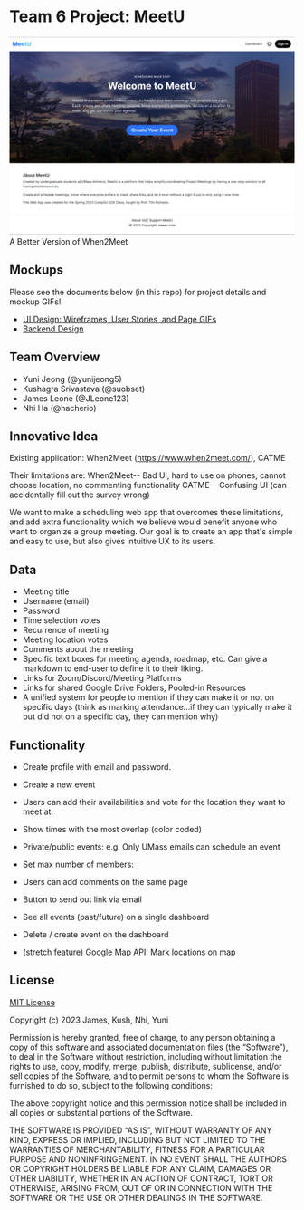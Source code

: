 # Team 6 Project: MeetU

![Landing Page](home.png)
A Better Version of When2Meet

## Mockups

Please see the documents below (in this repo) for project details and mockup GIFs!

-   [UI Design: Wireframes, User Stories, and Page GIFs](./docs/ui-design/index.md)
-   [Backend Design](./docs/backend/index.md)

## Team Overview

-   Yuni Jeong (@yunijeong5)
-   Kushagra Srivastava (@suobset)
-   James Leone (@JLeone123)
-   Nhi Ha (@hacherio)

## Innovative Idea

Existing application: When2Meet (https://www.when2meet.com/), CATME

Their limitations are:
When2Meet-- Bad UI, hard to use on phones, cannot choose location, no commenting functionality
CATME-- Confusing UI (can accidentally fill out the survey wrong)

We want to make a scheduling web app that overcomes these limitations, and add extra functionality which we believe would benefit anyone who want to organize a group meeting. Our goal is to create an app that's simple and easy to use, but also gives intuitive UX to its users.

## Data

-   Meeting title
-   Username (email)
-   Password
-   Time selection votes
-   Recurrence of meeting
-   Meeting location votes
-   Comments about the meeting
-   Specific text boxes for meeting agenda, roadmap, etc. Can give a markdown to end-user to define it to their liking.
-   Links for Zoom/Discord/Meeting Platforms
-   Links for shared Google Drive Folders, Pooled-in Resources
-   A unified system for people to mention if they can make it or not on specific days (think as marking attendance...if they can typically make it but did not on a specific day, they can mention why)

## Functionality

-   Create profile with email and password.
-   Create a new event
-   Users can add their availabilities and vote for the location they want to meet at.
-   Show times with the most overlap (color coded)

-   Private/public events: e.g. Only UMass emails can schedule an event

-   Set max number of members:
-   Users can add comments on the same page
-   Button to send out link via email

-   See all events (past/future) on a single dashboard
-   Delete / create event on the dashboard

-   (stretch feature) Google Map API: Mark locations on map

## License

[MIT License](https://opensource.org/licenses/MIT)

Copyright (c) 2023 James, Kush, Nhi, Yuni

Permission is hereby granted, free of charge, to any person obtaining a copy of this software and associated documentation files (the “Software”), to deal in the Software without restriction, including without limitation the rights to use, copy, modify, merge, publish, distribute, sublicense, and/or sell copies of the Software, and to permit persons to whom the Software is furnished to do so, subject to the following conditions:

The above copyright notice and this permission notice shall be included in all copies or substantial portions of the Software.

THE SOFTWARE IS PROVIDED “AS IS”, WITHOUT WARRANTY OF ANY KIND, EXPRESS OR IMPLIED, INCLUDING BUT NOT LIMITED TO THE WARRANTIES OF MERCHANTABILITY, FITNESS FOR A PARTICULAR PURPOSE AND NONINFRINGEMENT. IN NO EVENT SHALL THE AUTHORS OR COPYRIGHT HOLDERS BE LIABLE FOR ANY CLAIM, DAMAGES OR OTHER LIABILITY, WHETHER IN AN ACTION OF CONTRACT, TORT OR OTHERWISE, ARISING FROM, OUT OF OR IN CONNECTION WITH THE SOFTWARE OR THE USE OR OTHER DEALINGS IN THE SOFTWARE.
